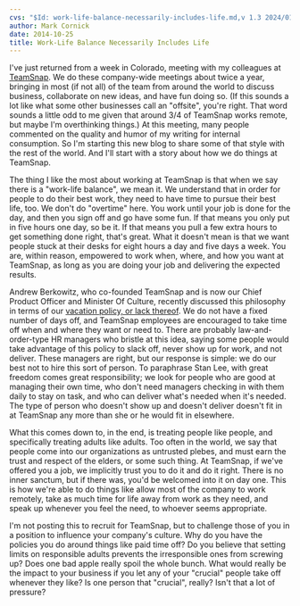```yaml
---
cvs: "$Id: work-life-balance-necessarily-includes-life.md,v 1.3 2024/01/11 18:12:48 mcornick Exp $"
author: Mark Cornick
date: 2014-10-25
title: Work-Life Balance Necessarily Includes Life
---
```

I've just returned from a week in Colorado, meeting with my colleagues at [TeamSnap](http://www.teamsnap.com/). We do these company-wide meetings about twice a year, bringing in most (if not all) of the team from around the world to discuss business, collaborate on new ideas, and have fun doing so. (If this sounds a lot like what some other businesses call an "offsite", you're right. That word sounds a little odd to me given that around 3/4 of TeamSnap works remote, but maybe I'm overthinking things.) At this meeting, many people commented on the quality and humor of my writing for internal consumption. So I'm starting this new blog to share some of that style with the rest of the world. And I'll start with a story about how we do things at TeamSnap.

The thing I like the most about working at TeamSnap is that when we say there is a "work-life balance", we mean it. We understand that in order for people to do their best work, they need to have time to pursue their best life, too. We don't do "overtime" here. You work until your job is done for the day, and then you sign off and go have some fun. If that means you only put in five hours one day, so be it. If that means you pull a few extra hours to get something done right, that's great. What it doesn't mean is that we want people stuck at their desks for eight hours a day and five days a week. You are, within reason, empowered to work when, where, and how you want at TeamSnap, as long as you are doing your job and delivering the expected results.

Andrew Berkowitz, who co-founded TeamSnap and is now our Chief Product Officer and Minister Of Culture, recently discussed this philosophy in terms of our [vacation policy, or lack thereof](http://blog.teamsnap.com/editorials/why-the-best-vacation-policy-is-no-policy-at-all/). We do not have a fixed number of days off, and TeamSnap employees are encouraged to take time off when and where they want or need to. There are probably law-and-order-type HR managers who bristle at this idea, saying some people would take advantage of this policy to slack off, never show up for work, and not deliver. These managers are right, but our response is simple: we do our best not to hire this sort of person. To paraphrase Stan Lee, with great freedom comes great responsibility; we look for people who are good at managing their own time, who don't need managers checking in with them daily to stay on task, and who can deliver what's needed when it's needed. The type of person who doesn't show up and doesn't deliver doesn't fit in at TeamSnap any more than she or he would fit in elsewhere.

What this comes down to, in the end, is treating people like people, and specifically treating adults like adults. Too often in the world, we say that people come into our organizations as untrusted plebes, and must earn the trust and respect of the elders, or some such thing. At TeamSnap, if we've offered you a job, we implicitly trust you to do it and do it right. There is no inner sanctum, but if there was, you'd be welcomed into it on day one. This is how we're able to do things like allow most of the company to work remotely, take as much time for life away from work as they need, and speak up whenever you feel the need, to whoever seems appropriate.

I'm not posting this to recruit for TeamSnap, but to challenge those of you in a position to influence your company's culture. Why do you have the policies you do around things like paid time off? Do you believe that setting limits on responsible adults prevents the irresponsible ones from screwing up? Does one bad apple really spoil the whole bunch. What would really be the impact to your business if you let any of your "crucial" people take off whenever they like? Is one person that "crucial", really? Isn't that a lot of pressure?
